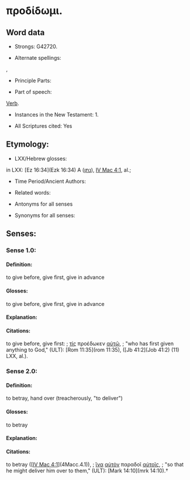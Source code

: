 # προδίδωμι.

<!-- Status: S2=NeedsReview -->
<!-- Lexica used for edits: BDAG, FFM, LN, A-S -->

## Word data

* Strongs: G42720.

* Alternate spellings:

,

* Principle Parts: 


* Part of speech: 

[Verb](http://ugg.readthedocs.io/en/latest/verb.html).

* Instances in the New Testament: 1.

* All Scriptures cited: Yes

## Etymology: 


* LXX/Hebrew glosses: 

in LXX: [Ez 16:34](Ezk 16:34) A ([נתן](//en-uhl/H5414)), [IV Mac 4:1](4Macc.4.1), al.;

* Time Period/Ancient Authors: 


* Related words: 

* Antonyms for all senses

* Synonyms for all senses: 


## Senses: 


### Sense  1.0: 

#### Definition: 

to give before, give first, give in advance

#### Glosses: 

to give before, give first, give in advance

#### Explanation: 


#### Citations: 

to give before, give first: 
; [τίς](../G51010/01.md) προέδωκεν [αὐτῷ](../G08460/01.md), 
; "who has first given anything to God," (ULT): 
[Rom 11:35](rom 11:35), ([Jb 41:2](Job 41:2) (11) LXX, al.).

### Sense  2.0: 

#### Definition: 

to betray, hand over (treacherously, "to deliver")

#### Glosses: 

to betray

#### Explanation: 


#### Citations: 

to betray ([[IV Mac 4:1](4Macc.4.1)](4Macc.4.1)),
; [ἵνα](../G24430/01.md) [αὐτὸν](../G08460/01.md) παραδοῖ [αὐτοῖς](../G08460/01.md), 
; "so that he might deliver him over to them," (ULT): 
[Mark 14:10](mrk 14:10).†